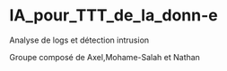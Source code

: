 # IA_pour_TTT_de_la_donn-e
Analyse de logs et détection intrusion

Groupe composé de Axel,Mohame-Salah et Nathan

